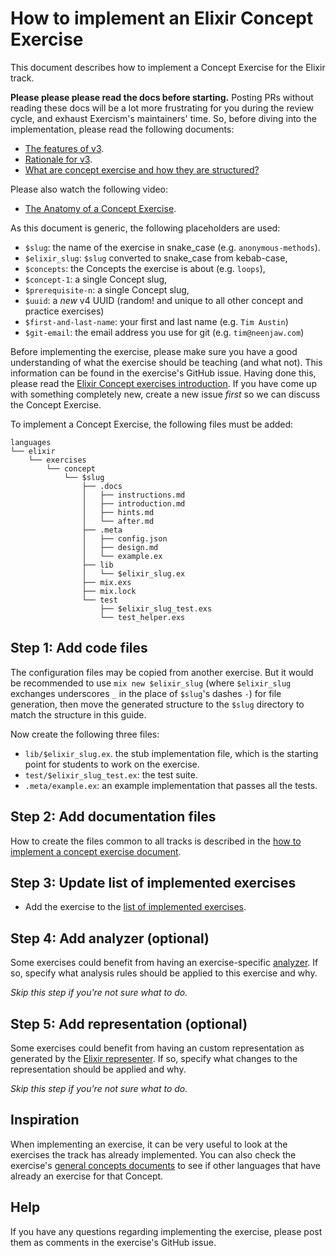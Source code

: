 # How to implement an Elixir Concept Exercise

This document describes how to implement a Concept Exercise for the Elixir track.

**Please please please read the docs before starting.** Posting PRs without reading these docs will be a lot more frustrating for you during the review cycle, and exhaust Exercism's maintainers' time. So, before diving into the implementation, please read the following documents:

- [The features of v3][docs-features-of-v3].
- [Rationale for v3][docs-rationale-for-v3].
- [What are concept exercise and how they are structured?][docs-concept-exercises]

Please also watch the following video:

- [The Anatomy of a Concept Exercise][anatomy-of-a-concept-exercise].

As this document is generic, the following placeholders are used:

- `$slug`: the name of the exercise in snake_case (e.g. `anonymous-methods`).
- `$elixir_slug`: `$slug` converted to snake_case from kebab-case,
- `$concepts`: the Concepts the exercise is about (e.g. `loops`),
- `$concept-1`: a single Concept slug,
- `$prerequisite-n`: a single Concept slug,
- `$uuid`: a _new_ v4 UUID (random! and unique to all other concept and practice exercises)
- `$first-and-last-name`: your first and last name (e.g. `Tim Austin`)
- `$git-email`: the email address you use for git (e.g. `tim@neenjaw.com`)

Before implementing the exercise, please make sure you have a good understanding of what the exercise should be teaching (and what not). This information can be found in the exercise's GitHub issue. Having done this, please read the [Elixir Concept exercises introduction][concept-exercises]. If you have come up with something completely new, create a new issue _first_ so we can discuss the Concept Exercise.

To implement a Concept Exercise, the following files must be added:

```text
languages
└── elixir
    └── exercises
        └── concept
            └── $slug
                ├── .docs
                │   ├── instructions.md
                │   ├── introduction.md
                │   ├── hints.md
                │   └── after.md
                ├── .meta
                │   ├── config.json
                │   ├── design.md
                │   └── example.ex
                ├── lib
                │   └── $elixir_slug.ex
                ├── mix.exs
                ├── mix.lock
                └── test
                    ├── $elixir_slug_test.exs
                    └── test_helper.exs
```

## Step 1: Add code files

The configuration files may be copied from another exercise. But it would be recommended to use `mix new $elixir_slug` (where `$elixir_slug` exchanges underscores `_` in the place of `$slug`'s dashes `-`) for file generation, then move the generated structure to the `$slug` directory to match the structure in this guide.

Now create the following three files:

- `lib/$elixir_slug.ex`. the stub implementation file, which is the starting point for students to work on the exercise.
- `test/$elixir_slug_test.ex`: the test suite.
- `.meta/example.ex`: an example implementation that passes all the tests.

## Step 2: Add documentation files

How to create the files common to all tracks is described in the [how to implement a concept exercise document][how-to-implement-a-concept-exercise].

## Step 3: Update list of implemented exercises

- Add the exercise to the [list of implemented exercises][implemented-exercises].

## Step 4: Add analyzer (optional)

Some exercises could benefit from having an exercise-specific [analyzer][analyzer]. If so, specify what analysis rules should be applied to this exercise and why.

_Skip this step if you're not sure what to do._

## Step 5: Add representation (optional)

Some exercises could benefit from having an custom representation as generated by the [Elixir representer][representer]. If so, specify what changes to the representation should be applied and why.

_Skip this step if you're not sure what to do._

## Inspiration

When implementing an exercise, it can be very useful to look at the exercises the track has already implemented. You can also check the exercise's [general concepts documents][reference] to see if other languages that have already an exercise for that Concept.

## Help

If you have any questions regarding implementing the exercise, please post them as comments in the exercise's GitHub issue.

[analyzer]: https://github.com/exercism/elixir-analyzer
[representer]: https://github.com/exercism/elixir-representer
[concept-exercises]: ../exercises/concept/README.md
[how-to-implement-a-concept-exercise]: ../../../docs/maintainers/generic-how-to-implement-a-concept-exercise.md
[docs-concept-exercises]: ../../../docs/concept-exercises.md
[docs-rationale-for-v3]: ../../../docs/rationale-for-v3.md
[docs-features-of-v3]: ../../../docs/features-of-v3.md
[anatomy-of-a-concept-exercise]: https://www.youtube.com/watch?v=gkbBqd7hPrA
[reference]: ../../../reference/README.md
[config-json]: https://github.com/exercism/v3/blob/master/docs/concept-exercises.md#metaconfigjson
[implemented-exercises]: ../exercises/concept/README.md#implemented-exercises

